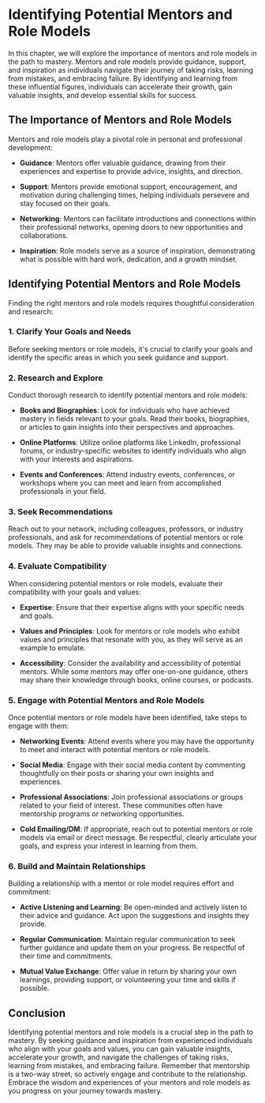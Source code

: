 Identifying Potential Mentors and Role Models
======================================================

In this chapter, we will explore the importance of mentors and role models in the path to mastery. Mentors and role models provide guidance, support, and inspiration as individuals navigate their journey of taking risks, learning from mistakes, and embracing failure. By identifying and learning from these influential figures, individuals can accelerate their growth, gain valuable insights, and develop essential skills for success.

The Importance of Mentors and Role Models
-----------------------------------------

Mentors and role models play a pivotal role in personal and professional development:

* **Guidance**: Mentors offer valuable guidance, drawing from their experiences and expertise to provide advice, insights, and direction.

* **Support**: Mentors provide emotional support, encouragement, and motivation during challenging times, helping individuals persevere and stay focused on their goals.

* **Networking**: Mentors can facilitate introductions and connections within their professional networks, opening doors to new opportunities and collaborations.

* **Inspiration**: Role models serve as a source of inspiration, demonstrating what is possible with hard work, dedication, and a growth mindset.

Identifying Potential Mentors and Role Models
---------------------------------------------

Finding the right mentors and role models requires thoughtful consideration and research:

### 1. Clarify Your Goals and Needs

Before seeking mentors or role models, it's crucial to clarify your goals and identify the specific areas in which you seek guidance and support.

### 2. Research and Explore

Conduct thorough research to identify potential mentors and role models:

* **Books and Biographies**: Look for individuals who have achieved mastery in fields relevant to your goals. Read their books, biographies, or articles to gain insights into their perspectives and approaches.

* **Online Platforms**: Utilize online platforms like LinkedIn, professional forums, or industry-specific websites to identify individuals who align with your interests and aspirations.

* **Events and Conferences**: Attend industry events, conferences, or workshops where you can meet and learn from accomplished professionals in your field.

### 3. Seek Recommendations

Reach out to your network, including colleagues, professors, or industry professionals, and ask for recommendations of potential mentors or role models. They may be able to provide valuable insights and connections.

### 4. Evaluate Compatibility

When considering potential mentors or role models, evaluate their compatibility with your goals and values:

* **Expertise**: Ensure that their expertise aligns with your specific needs and goals.

* **Values and Principles**: Look for mentors or role models who exhibit values and principles that resonate with you, as they will serve as an example to emulate.

* **Accessibility**: Consider the availability and accessibility of potential mentors. While some mentors may offer one-on-one guidance, others may share their knowledge through books, online courses, or podcasts.

### 5. Engage with Potential Mentors and Role Models

Once potential mentors or role models have been identified, take steps to engage with them:

* **Networking Events**: Attend events where you may have the opportunity to meet and interact with potential mentors or role models.

* **Social Media**: Engage with their social media content by commenting thoughtfully on their posts or sharing your own insights and experiences.

* **Professional Associations**: Join professional associations or groups related to your field of interest. These communities often have mentorship programs or networking opportunities.

* **Cold Emailing/DM**: If appropriate, reach out to potential mentors or role models via email or direct message. Be respectful, clearly articulate your goals, and express your interest in learning from them.

### 6. Build and Maintain Relationships

Building a relationship with a mentor or role model requires effort and commitment:

* **Active Listening and Learning**: Be open-minded and actively listen to their advice and guidance. Act upon the suggestions and insights they provide.

* **Regular Communication**: Maintain regular communication to seek further guidance and update them on your progress. Be respectful of their time and commitments.

* **Mutual Value Exchange**: Offer value in return by sharing your own learnings, providing support, or volunteering your time and skills if possible.

Conclusion
----------

Identifying potential mentors and role models is a crucial step in the path to mastery. By seeking guidance and inspiration from experienced individuals who align with your goals and values, you can gain valuable insights, accelerate your growth, and navigate the challenges of taking risks, learning from mistakes, and embracing failure. Remember that mentorship is a two-way street, so actively engage and contribute to the relationship. Embrace the wisdom and experiences of your mentors and role models as you progress on your journey towards mastery.
